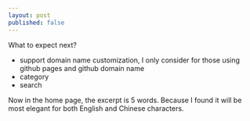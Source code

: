 ```yaml
---
layout: post
published: false
---
```


What to expect next?


- support domain name customization, I only consider for those using github pages and github domain name
- category 
- search


Now in the home page, the excerpt is 5 words. Because I found it will be most elegant for both English and Chinese characters.

